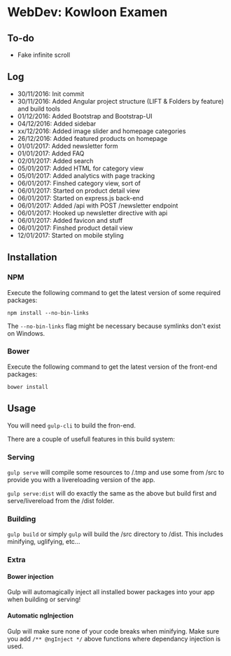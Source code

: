 WebDev: Kowloon Examen
======================

To-do
-----

- Fake infinite scroll


Log
---

- 30/11/2016: Init commit
- 30/11/2016: Added Angular project structure (LIFT & Folders by feature) and build tools
- 01/12/2016: Added Bootstrap and Bootstrap-UI
- 04/12/2016: Added sidebar
- xx/12/2016: Added image slider and homepage categories
- 26/12/2016: Added featured products on homepage
- 01/01/2017: Added newsletter form
- 01/01/2017: Added FAQ
- 02/01/2017: Added search
- 05/01/2017: Added HTML for category view
- 05/01/2017: Added analytics with page tracking
- 06/01/2017: Finshed category view, sort of
- 06/01/2017: Started on product detail view
- 06/01/2017: Started on express.js back-end
- 06/01/2017: Added /api with POST /newsletter endpoint
- 06/01/2017: Hooked up newsletter directive with api
- 06/01/2017: Added favicon and stuff
- 06/01/2017: Finshed product detail view
- 12/01/2017: Started on mobile styling



Installation
------------

### NPM

Execute the following command to get the latest version of some required packages:

```terminal
npm install --no-bin-links
```

The `--no-bin-links` flag might be necessary because symlinks don't exist on Windows.

### Bower

Execute the following command to get the latest version of the front-end packages:

```terminal
bower install 
```


Usage
-----

You will need `gulp-cli` to build the fron-end.

There are a couple of usefull features in this build system:

### Serving

`gulp serve` will compile some resources to /.tmp and use some from /src to provide you with a livereloading version of the app.

`gulp serve:dist` will do exactly the same as the above but build first and serve/livereload from the /dist folder. 

### Building

`gulp build` or simply `gulp` will build the /src directory to /dist. This includes minifying, uglifying, etc...

### Extra

#### Bower injection

Gulp will automagically inject all installed bower packages into your app when building or serving!

#### Automatic ngInjection

Gulp will make sure none of your code breaks when minifying. Make sure you add `/** @ngInject */` above functions where dependancy injection is used.